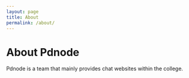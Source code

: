 ```yaml
---
layout: page
title: About
permalink: /about/
---
```


# About Pdnode
Pdnode is a team that mainly provides chat websites within the college.

